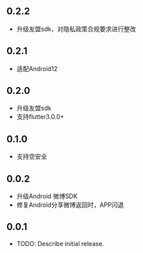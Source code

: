 ## 0.2.2

* 升级友盟sdk，对隐私政策合规要求进行整改

## 0.2.1

* 适配Android12

## 0.2.0

* 升级友盟sdk
* 支持flutter3.0.0+

## 0.1.0

* 支持空安全

## 0.0.2

* 升级Android 微博SDK
* 修复Android分享微博返回时，APP闪退

## 0.0.1

* TODO: Describe initial release.
